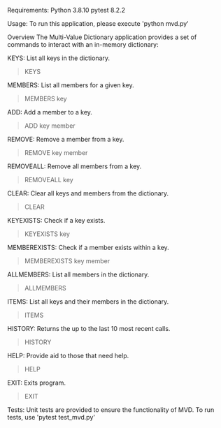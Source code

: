 Requirements:
Python 3.8.10
pytest 8.2.2

Usage:
To run this application, please execute 'python mvd.py'

Overview
The Multi-Value Dictionary application provides a set of commands to interact with an in-memory dictionary:

KEYS: List all keys in the dictionary.
> KEYS

MEMBERS: List all members for a given key.
> MEMBERS key

ADD: Add a member to a key.
> ADD key member

REMOVE: Remove a member from a key.
> REMOVE key member

REMOVEALL: Remove all members from a key.
> REMOVEALL key

CLEAR: Clear all keys and members from the dictionary.
> CLEAR

KEYEXISTS: Check if a key exists.
> KEYEXISTS key

MEMBEREXISTS: Check if a member exists within a key.
> MEMBEREXISTS key member

ALLMEMBERS: List all members in the dictionary.
> ALLMEMBERS

ITEMS: List all keys and their members in the dictionary.
> ITEMS

HISTORY: Returns the up to the last 10 most recent calls.
> HISTORY

HELP: Provide aid to those that need help.
> HELP

EXIT: Exits program.
> EXIT

Tests:
Unit tests are provided to ensure the functionality of MVD.
To run tests, use 'pytest test_mvd.py'